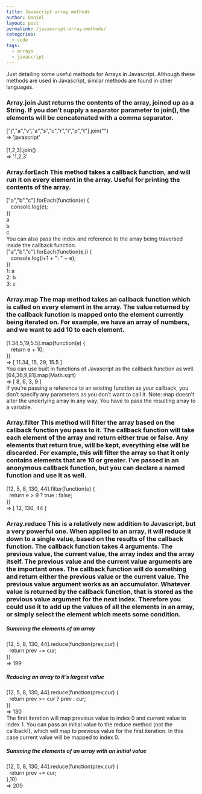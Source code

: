 ```yaml
---
title: Javascript array methods
author: Daniel
layout: post
permalink: /javascript-array-methods/
categories:
  - code
tags:
  - arrays
  - javascript
---
```

Just detailing some useful methods for Arrays in Javascript. Although these methods are used in Javascript, similar methods are found in other languages. 
### Array.join Just returns the contents of the array, joined up as a String. If you don&#8217;t supply a separator parameter to join(), the elements will be concatenated with a comma separator. 

<div class="codecolorer-container javascript railscasts" style="overflow:auto;white-space:nowrap;">
  <div class="javascript codecolorer">
    <span class="br0">&#91;</span><span class="st0">"j"</span><span class="sy0">,</span><span class="st0">"a"</span><span class="sy0">,</span><span class="st0">"v"</span><span class="sy0">,</span><span class="st0">"a"</span><span class="sy0">,</span><span class="st0">"s"</span><span class="sy0">,</span><span class="st0">"c"</span><span class="sy0">,</span><span class="st0">"r"</span><span class="sy0">,</span><span class="st0">"i"</span><span class="sy0">,</span><span class="st0">"p"</span><span class="sy0">,</span><span class="st0">"t"</span><span class="br0">&#93;</span>.<span class="me1">join</span><span class="br0">&#40;</span><span class="st0">""</span><span class="br0">&#41;</span><br /> <span class="sy0">=></span> <span class="st0">'javascript'</span><br /> <br /> <span class="br0">&#91;</span><span class="nu0">1</span><span class="sy0">,</span><span class="nu0">2</span><span class="sy0">,</span><span class="nu0">3</span><span class="br0">&#93;</span>.<span class="me1">join</span><span class="br0">&#40;</span><span class="br0">&#41;</span><br /> <span class="sy0">=></span> <span class="st0">'1,2,3'</span>
  </div>
</div>

### Array.forEach This method takes a callback function, and will run it on every element in the array. Useful for printing the contents of the array. 

<div class="codecolorer-container javascript railscasts" style="overflow:auto;white-space:nowrap;">
  <div class="javascript codecolorer">
    <span class="br0">&#91;</span><span class="st0">"a"</span><span class="sy0">,</span><span class="st0">"b"</span><span class="sy0">,</span><span class="st0">"c"</span><span class="br0">&#93;</span>.<span class="me1">forEach</span><span class="br0">&#40;</span><span class="kw2">function</span><span class="br0">&#40;</span>e<span class="br0">&#41;</span> <span class="br0">&#123;</span> <br /> &nbsp; &nbsp;console.<span class="me1">log</span><span class="br0">&#40;</span>e<span class="br0">&#41;</span><span class="sy0">;</span> <br /> <span class="br0">&#125;</span><span class="br0">&#41;</span><br /> a<br /> b<br /> c
  </div>
</div> You can also pass the index and reference to the array being traversed inside the callback function. 

<div class="codecolorer-container javascript railscasts" style="overflow:auto;white-space:nowrap;">
  <div class="javascript codecolorer">
    <span class="br0">&#91;</span><span class="st0">"a"</span><span class="sy0">,</span><span class="st0">"b"</span><span class="sy0">,</span><span class="st0">"c"</span><span class="br0">&#93;</span>.<span class="me1">forEach</span><span class="br0">&#40;</span><span class="kw2">function</span><span class="br0">&#40;</span>e<span class="sy0">,</span>i<span class="br0">&#41;</span> <span class="br0">&#123;</span> <br /> &nbsp; &nbsp;console.<span class="me1">log</span><span class="br0">&#40;</span>i<span class="sy0">+</span><span class="nu0">1</span> <span class="sy0">+</span> <span class="st0">": "</span> <span class="sy0">+</span> e<span class="br0">&#41;</span><span class="sy0">;</span> <br /> <span class="br0">&#125;</span><span class="br0">&#41;</span><br /> <span class="nu0">1</span><span class="sy0">:</span> a<br /> <span class="nu0">2</span><span class="sy0">:</span> b<br /> <span class="nu0">3</span><span class="sy0">:</span> c
  </div>
</div>

### Array.map The map method takes an callback function which is called on every element in the array. The value returned by the callback function is mapped onto the element currently being iterated on. For example, we have an array of numbers, and we want to add 10 to each element. 

<div class="codecolorer-container javascript railscasts" style="overflow:auto;white-space:nowrap;">
  <div class="javascript codecolorer">
    <span class="br0">&#91;</span><span class="nu0">1.34</span><span class="sy0">,</span><span class="nu0">5</span><span class="sy0">,</span><span class="nu0">19</span><span class="sy0">,</span><span class="nu0">5.5</span><span class="br0">&#93;</span>.<span class="me1">map</span><span class="br0">&#40;</span><span class="kw2">function</span><span class="br0">&#40;</span>e<span class="br0">&#41;</span> <span class="br0">&#123;</span> <br /> &nbsp; &nbsp;<span class="kw1">return</span> e <span class="sy0">+</span> <span class="nu0">10</span><span class="sy0">;</span> <br /> <span class="br0">&#125;</span><span class="br0">&#41;</span><br /> <span class="sy0">=></span> <span class="br0">&#91;</span> <span class="nu0">11.34</span><span class="sy0">,</span> <span class="nu0">15</span><span class="sy0">,</span> <span class="nu0">29</span><span class="sy0">,</span> <span class="nu0">15.5</span> <span class="br0">&#93;</span>
  </div>
</div> You can use built in functions of Javascript as the callback function as well. 

<div class="codecolorer-container javascript railscasts" style="overflow:auto;white-space:nowrap;">
  <div class="javascript codecolorer">
    <span class="br0">&#91;</span><span class="nu0">64</span><span class="sy0">,</span><span class="nu0">36</span><span class="sy0">,</span><span class="nu0">9</span><span class="sy0">,</span><span class="nu0">81</span><span class="br0">&#93;</span>.<span class="me1">map</span><span class="br0">&#40;</span>Math.<span class="me1">sqrt</span><span class="br0">&#41;</span><br /> <span class="sy0">=></span> <span class="br0">&#91;</span> <span class="nu0">8</span><span class="sy0">,</span> <span class="nu0">6</span><span class="sy0">,</span> <span class="nu0">3</span><span class="sy0">,</span> <span class="nu0">9</span> <span class="br0">&#93;</span>
  </div>
</div> If you&#8217;re passing a reference to an existing function as your callback, you don&#8217;t specify any parameters as you don&#8217;t want to call it. Note: map doesn&#8217;t alter the underlying array in any way. You have to pass the resulting array to a variable. 

### Array.filter This method will filter the array based on the callback function you pass to it. The callback function will take each element of the array and return either true or false. Any elements that return true, will be kept, everything else will be discarded. For example, this will filter the array so that it only contains elements that are 10 or greater. I&#8217;ve passed in an anonymous callback function, but you can declare a named function and use it as well. 

<div class="codecolorer-container javascript railscasts" style="overflow:auto;white-space:nowrap;">
  <div class="javascript codecolorer">
    <span class="br0">&#91;</span><span class="nu0">12</span><span class="sy0">,</span> <span class="nu0">5</span><span class="sy0">,</span> <span class="nu0">8</span><span class="sy0">,</span> <span class="nu0">130</span><span class="sy0">,</span> <span class="nu0">44</span><span class="br0">&#93;</span>.<span class="me1">filter</span><span class="br0">&#40;</span><span class="kw2">function</span><span class="br0">&#40;</span>e<span class="br0">&#41;</span> <span class="br0">&#123;</span> &nbsp;<br /> &nbsp; <span class="kw1">return</span> e <span class="sy0">></span> <span class="nu0">9</span> <span class="sy0">?</span> <span class="kw2">true</span> <span class="sy0">:</span> <span class="kw2">false</span><span class="sy0">;</span> <br /> <span class="br0">&#125;</span><span class="br0">&#41;</span> <br /> <span class="sy0">=></span> <span class="br0">&#91;</span> <span class="nu0">12</span><span class="sy0">,</span> <span class="nu0">130</span><span class="sy0">,</span> <span class="nu0">44</span> <span class="br0">&#93;</span>
  </div>
</div>

### Array.reduce This is a relatively new addition to Javascript, but a very powerful one. When applied to an array, it will reduce it down to a single value, based on the results of the callback function. The callback function takes 4 arguments. The previous value, the current value, the array index and the array itself. The previous value and the current value arguments are the important ones. The callback function will do something and return either the previous value or the current value. The previous value argument works as an accumulator. Whatever value is returned by the callback function, that is stored as the previous value argument for the next index. Therefore you could use it to add up the values of all the elements in an array, or simply select the element which meets some condition. 

##### Summing the elements of an array

<div class="codecolorer-container javascript railscasts" style="overflow:auto;white-space:nowrap;">
  <div class="javascript codecolorer">
    <span class="br0">&#91;</span><span class="nu0">12</span><span class="sy0">,</span> <span class="nu0">5</span><span class="sy0">,</span> <span class="nu0">8</span><span class="sy0">,</span> <span class="nu0">130</span><span class="sy0">,</span> <span class="nu0">44</span><span class="br0">&#93;</span>.<span class="me1">reduce</span><span class="br0">&#40;</span><span class="kw2">function</span><span class="br0">&#40;</span>prev<span class="sy0">,</span>cur<span class="br0">&#41;</span> <span class="br0">&#123;</span> &nbsp;<br /> &nbsp; <span class="kw1">return</span> prev <span class="sy0">+=</span> cur<span class="sy0">;</span> <br /> <span class="br0">&#125;</span><span class="br0">&#41;</span><br /> <span class="sy0">=></span> <span class="nu0">199</span>
  </div>
</div>

##### Reducing an array to it&#8217;s largest value

<div class="codecolorer-container javascript railscasts" style="overflow:auto;white-space:nowrap;">
  <div class="javascript codecolorer">
    <span class="br0">&#91;</span><span class="nu0">12</span><span class="sy0">,</span> <span class="nu0">5</span><span class="sy0">,</span> <span class="nu0">8</span><span class="sy0">,</span> <span class="nu0">130</span><span class="sy0">,</span> <span class="nu0">44</span><span class="br0">&#93;</span>.<span class="me1">reduce</span><span class="br0">&#40;</span><span class="kw2">function</span><span class="br0">&#40;</span>prev<span class="sy0">,</span>cur<span class="br0">&#41;</span> <span class="br0">&#123;</span> &nbsp;<br /> &nbsp; <span class="kw1">return</span> prev <span class="sy0">>=</span> cur <span class="sy0">?</span> prev <span class="sy0">:</span> cur<span class="sy0">;</span> <br /> <span class="br0">&#125;</span><span class="br0">&#41;</span><br /> <span class="sy0">=></span> <span class="nu0">130</span>
  </div>
</div> The first iteration will map previous value to index 0 and current value to index 1. You can pass an initial value to the reduce method (not the callback!), which will map to previous value for the first iteration. In this case current value will be mapped to index 0. 

##### Summing the elements of an array with an initial value

<div class="codecolorer-container javascript railscasts" style="overflow:auto;white-space:nowrap;">
  <div class="javascript codecolorer">
    <span class="br0">&#91;</span><span class="nu0">12</span><span class="sy0">,</span> <span class="nu0">5</span><span class="sy0">,</span> <span class="nu0">8</span><span class="sy0">,</span> <span class="nu0">130</span><span class="sy0">,</span> <span class="nu0">44</span><span class="br0">&#93;</span>.<span class="me1">reduce</span><span class="br0">&#40;</span><span class="kw2">function</span><span class="br0">&#40;</span>prev<span class="sy0">,</span>cur<span class="br0">&#41;</span> <span class="br0">&#123;</span> &nbsp;<br /> &nbsp; <span class="kw1">return</span> prev <span class="sy0">+=</span> cur<span class="sy0">;</span> <br /> <span class="br0">&#125;</span><span class="sy0">,</span><span class="nu0">10</span><span class="br0">&#41;</span><br /> <span class="sy0">=></span> <span class="nu0">209</span>
  </div>
</div>